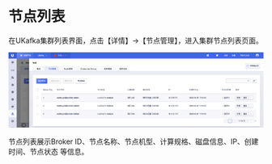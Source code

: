 # 节点列表

在UKafka集群列表界面，点击【详情】->【节点管理】，进入集群节点列表页面。

![img](/images/guide/node/list.png)

节点列表展示Broker ID、节点名称、节点机型、计算规格、磁盘信息、IP、创建时间、节点状态
等信息。
